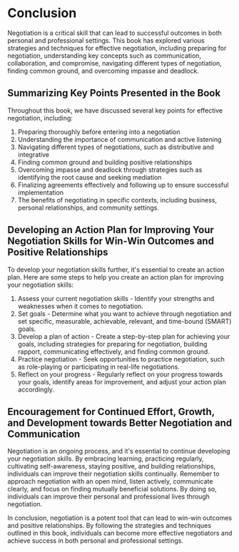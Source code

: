 # Conclusion

Negotiation is a critical skill that can lead to successful outcomes in both personal and professional settings. This book has explored various strategies and techniques for effective negotiation, including preparing for negotiation, understanding key concepts such as communication, collaboration, and compromise, navigating different types of negotiation, finding common ground, and overcoming impasse and deadlock.

Summarizing Key Points Presented in the Book
--------------------------------------------

Throughout this book, we have discussed several key points for effective negotiation, including:

1. Preparing thoroughly before entering into a negotiation
2. Understanding the importance of communication and active listening
3. Navigating different types of negotiations, such as distributive and integrative
4. Finding common ground and building positive relationships
5. Overcoming impasse and deadlock through strategies such as identifying the root cause and seeking mediation
6. Finalizing agreements effectively and following up to ensure successful implementation
7. The benefits of negotiating in specific contexts, including business, personal relationships, and community settings.

Developing an Action Plan for Improving Your Negotiation Skills for Win-Win Outcomes and Positive Relationships
---------------------------------------------------------------------------------------------------------------

To develop your negotiation skills further, it's essential to create an action plan. Here are some steps to help you create an action plan for improving your negotiation skills:

1. Assess your current negotiation skills - Identify your strengths and weaknesses when it comes to negotiation.
2. Set goals - Determine what you want to achieve through negotiation and set specific, measurable, achievable, relevant, and time-bound (SMART) goals.
3. Develop a plan of action - Create a step-by-step plan for achieving your goals, including strategies for preparing for negotiation, building rapport, communicating effectively, and finding common ground.
4. Practice negotiation - Seek opportunities to practice negotiation, such as role-playing or participating in real-life negotiations.
5. Reflect on your progress - Regularly reflect on your progress towards your goals, identify areas for improvement, and adjust your action plan accordingly.

Encouragement for Continued Effort, Growth, and Development towards Better Negotiation and Communication
--------------------------------------------------------------------------------------------------------

Negotiation is an ongoing process, and it's essential to continue developing your negotiation skills. By embracing learning, practicing regularly, cultivating self-awareness, staying positive, and building relationships, individuals can improve their negotiation skills continually. Remember to approach negotiation with an open mind, listen actively, communicate clearly, and focus on finding mutually beneficial solutions. By doing so, individuals can improve their personal and professional lives through negotiation.

In conclusion, negotiation is a potent tool that can lead to win-win outcomes and positive relationships. By following the strategies and techniques outlined in this book, individuals can become more effective negotiators and achieve success in both personal and professional settings.